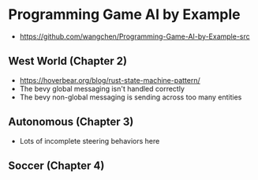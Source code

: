# Programming Game AI by Example

* https://github.com/wangchen/Programming-Game-AI-by-Example-src

## West World (Chapter 2)

* https://hoverbear.org/blog/rust-state-machine-pattern/
* The bevy global messaging isn't handled correctly
* The bevy non-global messaging is sending across too many entities

## Autonomous (Chapter 3)

* Lots of incomplete steering behaviors here

## Soccer (Chapter 4)
